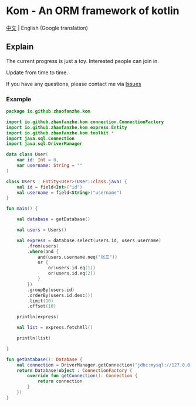 # Kom - An ORM framework of kotlin

[中文](./README.md) | English (Google translation)

## Explain
The current progress is just a toy. Interested people can join in.

Update from time to time.

If you have any questions, please contact me via [Issues](https://github.com/zhaofanzhe/Kom/issues)

### Example
```kotlin
package io.github.zhaofanzhe.kom

import io.github.zhaofanzhe.kom.connection.ConnectionFactory
import io.github.zhaofanzhe.kom.express.Entity
import io.github.zhaofanzhe.kom.toolkit.*
import java.sql.Connection
import java.sql.DriverManager

data class User(
    var id: Int = 0,
    var username: String = ""
)

class Users : Entity<User>(User::class.java) {
    val id = field<Int>("id")
    val username = field<String>("username")
}

fun main() {

    val database = getDatabase()

    val users = Users()

    val express = database.select(users.id, users.username)
        .from(users)
        .where(and {
            and(users.username.neq("张三"))
            or {
                or(users.id.eq(1))
                or(users.id.eq(2))
            }
        })
        .groupBy(users.id)
        .orderBy(users.id.desc())
        .limit(10)
        .offset(10)

    println(express)

    val list = express.fetchAll()

    println(list)

}

fun getDatabase(): Database {
    val connection = DriverManager.getConnection("jdbc:mysql://127.0.0.1:3306/demo", "root", "123456")
    return Database(object : ConnectionFactory {
        override fun getConnection(): Connection {
            return connection
        }
    })
}
```